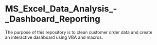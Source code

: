 # MS_Excel_Data_Analysis_-_Dashboard_Reporting
The purpose of this repository is to clean customer order data and create an interactive dashboard using VBA and macros.
